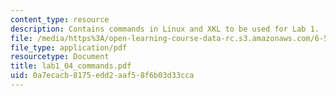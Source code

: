 ```yaml
---
content_type: resource
description: Contains commands in Linux and XKL to be used for Lab 1.
file: /media/https%3A/open-learning-course-data-rc.s3.amazonaws.com/6-541j-speech-communication-spring-2004/0a7ecacb8175edd2aaf58f6b03d33cca_lab1_04_commands.pdf
file_type: application/pdf
resourcetype: Document
title: lab1_04_commands.pdf
uid: 0a7ecacb-8175-edd2-aaf5-8f6b03d33cca
---
```

